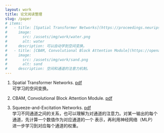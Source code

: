 ```yaml
---
layout: work
title: 论文阅读整理
slug: /paper
# items:
#   - title: [Spatial Transformer Networks](https://proceedings.neurips.cc/paper/2015/file/33ceb07bf4eeb3da587e268d663aba1a-Paper.pdf) 
#     image:
#       src: /assets/img/work/water.png
#       alt: water
#     description: 可以自动学到空间变换。
#   - title: [CBAM, Convolutional Block Attention Module](https://openaccess.thecvf.com/content_ECCV_2018/papers/Sanghyun_Woo_Convolutional_Block_Attention_ECCV_2018_paper.pdf)
#     image:
#       src: /assets/img/work/sand.png
#       alt: sand
#     description: 空间和通道的注意力机制。
---
```


1. Spatial Transformer Networks. [pdf](https://proceedings.neurips.cc/paper/2015/file/33ceb07bf4eeb3da587e268d663aba1a-Paper.pdf)  
可学习的空间变换。

2. CBAM, Convolutional Block Attention Module. [pdf](https://openaccess.thecvf.com/content_ECCV_2018/papers/Sanghyun_Woo_Convolutional_Block_Attention_ECCV_2018_paper.pdf)  

3. Squeeze-and-Excitation Networks. [pdf](https://openaccess.thecvf.com/content_cvpr_2018/papers/Hu_Squeeze-and-Excitation_Networks_CVPR_2018_paper.pdf)  
学习不同通道之间的关系，也可以理解为对通道的注意力。对某一输出的每个通道，先计算一个数值作为对应通道的一个
表示，再利用神经网络（MLP）进一步学习到对应每个通道的权重。